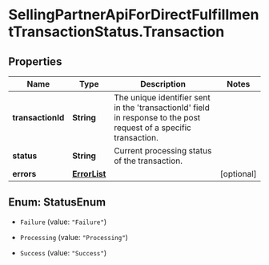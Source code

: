 # SellingPartnerApiForDirectFulfillmentTransactionStatus.Transaction

## Properties

Name | Type | Description | Notes
------------ | ------------- | ------------- | -------------
**transactionId** | **String** | The unique identifier sent in the &#39;transactionId&#39; field in response to the post request of a specific transaction. | 
**status** | **String** | Current processing status of the transaction. | 
**errors** | [**ErrorList**](ErrorList.md) |  | [optional] 



## Enum: StatusEnum


* `Failure` (value: `"Failure"`)

* `Processing` (value: `"Processing"`)

* `Success` (value: `"Success"`)




